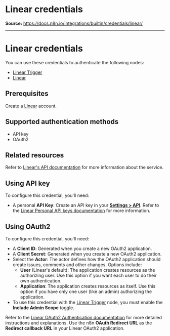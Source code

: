# Linear credentials

**Source:** https://docs.n8n.io/integrations/builtin/credentials/linear/

---

# Linear credentials

You can use these credentials to authenticate the following nodes:

- [Linear Trigger](../../trigger-nodes/n8n-nodes-base.lineartrigger/)
- [Linear](../../app-nodes/n8n-nodes-base.linear/)

## Prerequisites

Create a [Linear](https://linear.app/) account.

## Supported authentication methods

- API key
- OAuth2

## Related resources

Refer to [Linear's API documentation](https://developers.linear.app/docs/graphql/working-with-the-graphql-api) for more information about the service.

## Using API key

To configure this credential, you'll need:

- A personal **API Key**: Create an API key in your [**Settings > API**](https://linear.app/n8n/settings/api). Refer to the [Linear Personal API keys documentation](https://developers.linear.app/docs/graphql/working-with-the-graphql-api#personal-api-keys) for more information.

## Using OAuth2

To configure this credential, you'll need:

- A **Client ID**: Generated when you create a new OAuth2 application.
- A **Client Secret**: Generated when you create a new OAuth2 application.
- Select the **Actor**: The actor defines how the OAuth2 application should create issues, comments and other changes. Options include:
  - **User** (Linear's default): The application creates resources as the authorizing user. Use this option if you want each user to do their own authentication.
  - **Application**: The application creates resources as itself. Use this option if you have only one user (like an admin) authorizing the application.
- To use this credential with the [Linear Trigger](../../trigger-nodes/n8n-nodes-base.lineartrigger/) node, you must enable the **Include Admin Scope** toggle.

Refer to the [Linear OAuth2 Authentication documentation](https://developers.linear.app/docs/oauth/authentication) for more detailed instructions and explanations. Use the n8n **OAuth Redirect URL** as the **Redirect callback URL** in your Linear OAuth2 application.
